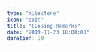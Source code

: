 ```yaml
---
type: "milestone"
icon: "exit"
title: "CLosing Remarks"
date: "2019-11-23 18:00:00"
duration: 10
---
```

